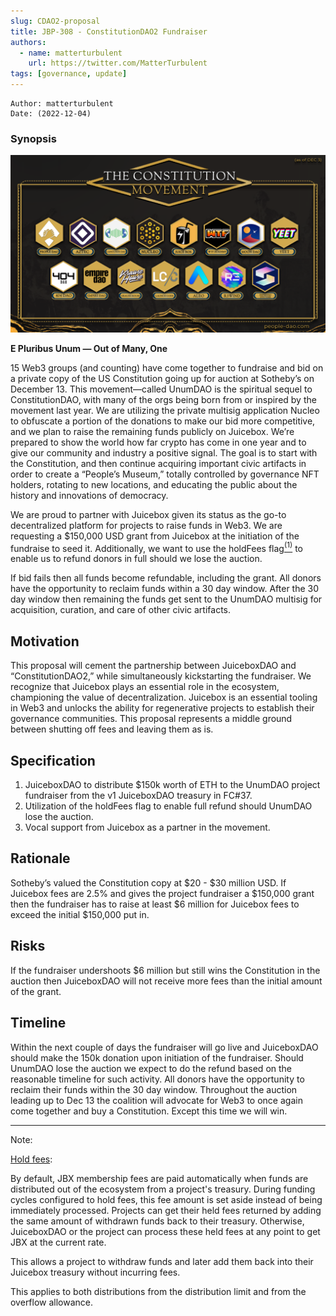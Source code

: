 ```yaml
---
slug: CDAO2-proposal
title: JBP-308 - ConstitutionDAO2 Fundraiser
authors:
  - name: matterturbulent
    url: https://twitter.com/MatterTurbulent
tags: [governance, update]
---
```


```
Author: matterturbulent
Date: (2022-12-04)
```

### Synopsis

![constitutuion movement](CDAO2_movement_2.png)

**E Pluribus Unum — Out of Many, One**

15 Web3 groups (and counting) have come together to fundraise and bid on a private copy of the US Constitution going up for auction at Sotheby’s on December 13. This movement—called UnumDAO is the spiritual sequel to ConstitutionDAO, with many of the orgs being born from or inspired by the movement last year. We are utilizing the private multisig application Nucleo to obfuscate a portion of the donations to make our bid more competitive, and we plan to raise the remaining funds publicly on Juicebox. We’re prepared to show the world how far crypto has come in one year and to give our community and industry a positive signal. The goal is to start with the Constitution, and then continue acquiring important civic artifacts in order to create a “People’s Museum,” totally controlled by governance NFT holders, rotating to new locations, and educating the public about the history and innovations of democracy.

We are proud to partner with Juicebox given its status as the go-to decentralized platform for projects to raise funds in Web3. We are requesting a $150,000 USD grant from Juicebox at the initiation of the fundraise to seed it. Additionally, we want to use the holdFees flag[<sup>(1)</sup>](#1)  to enable us to refund donors in full should we lose the auction.

If bid fails then all funds become refundable, including the grant. All donors have the opportunity to reclaim funds within a 30 day window. After the 30 day window then remaining the funds get sent to the UnumDAO multisig for acquisition, curation, and care of other civic artifacts.

## Motivation

This proposal will cement the partnership between JuiceboxDAO and “ConstitutionDAO2,” while simultaneously kickstarting the fundraiser. We recognize that Juicebox plays an essential role in the ecosystem, championing the value of decentralization. Juicebox is an essential tooling in Web3 and unlocks the ability for regenerative projects to establish their governance communities. This proposal represents a middle ground between shutting off fees and leaving them as is.

## Specification

1. JuiceboxDAO to distribute $150k worth of ETH to the UnumDAO project fundraiser from the v1 JuiceboxDAO treasury in FC#37.
2. Utilization of the holdFees flag to enable full refund should UnumDAO lose the auction.
3. Vocal support from Juicebox as a partner in the movement.

## Rationale

Sotheby’s valued the Constitution copy at $20 - $30 million USD. If Juicebox fees are 2.5% and gives the project fundraiser a $150,000 grant then the fundraiser has to raise at least $6 million for Juicebox fees to exceed the initial $150,000 put in.

## Risks

If the fundraiser undershoots $6 million but still wins the Constitution in the auction then JuiceboxDAO will not receive more fees than the initial amount of the grant.

## Timeline

Within the next couple of days the fundraiser will go live and JuiceboxDAO should make the 150k donation upon initiation of the fundraiser. Should UnumDAO lose the auction we expect to do the refund based on the reasonable timeline for such activity. All donors have the opportunity to reclaim their funds within the 30 day window. Throughout the auction leading up to Dec 13 the coalition will advocate for Web3 to once again come together and buy a Constitution. Except this time we will win.



***



<span id="1"></span> Note:

[Hold fees](https://info.juicebox.money/dev/learn/overview/#hold-fees):

By default, JBX membership fees are paid automatically when funds are distributed out of the ecosystem from a project's treasury. During funding cycles configured to hold fees, this fee amount is set aside instead of being immediately processed. Projects can get their held fees returned by adding the same amount of withdrawn funds back to their treasury. Otherwise, JuiceboxDAO or the project can process these held fees at any point to get JBX at the current rate.

This allows a project to withdraw funds and later add them back into their Juicebox treasury without incurring fees.

This applies to both distributions from the distribution limit and from the overflow allowance.



